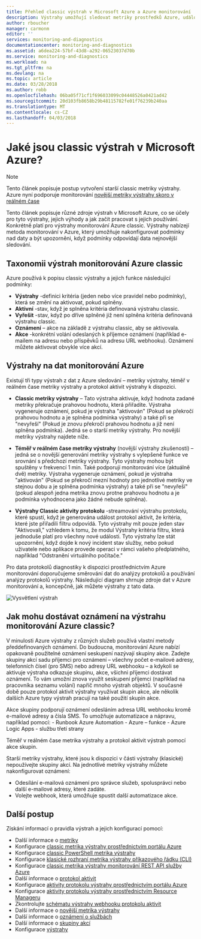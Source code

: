 ```yaml
---
title: Přehled classic výstrah v Microsoft Azure a Azure monitorování | Microsoft Docs
description: Výstrahy umožňují sledovat metriky prostředků Azure, události nebo protokoly a být upozorněni, když je splněna podmínka, které zadáte.
author: rboucher
manager: carmonm
editor: ''
services: monitoring-and-diagnostics
documentationcenter: monitoring-and-diagnostics
ms.assetid: a6dea224-57bf-43d8-a292-06523037d70b
ms.service: monitoring-and-diagnostics
ms.workload: na
ms.tgt_pltfrm: na
ms.devlang: na
ms.topic: article
ms.date: 03/28/2018
ms.author: robb
ms.openlocfilehash: 06ba05f71cf1f696033099c04448526a0421ad42
ms.sourcegitcommit: 20d103fb8658b29b48115782fe01f76239b240aa
ms.translationtype: MT
ms.contentlocale: cs-CZ
ms.lasthandoff: 04/03/2018
---
```

# <a name="what-are-classic-alerts-in-microsoft-azure"></a>Jaké jsou classic výstrah v Microsoft Azure?

> [!NOTE]
> Tento článek popisuje postup vytvoření starší classic metriky výstrahy. Azure nyní podporuje monitorování [novější metriky výstrahy skoro v reálném čase](monitoring-overview-unified-alerts.md)
>

Tento článek popisuje různé zdroje výstrah v Microsoft Azure, co se účely pro tyto výstrahy, jejich výhody a jak začít pracovat s jejich používání. Konkrétně platí pro výstrahy monitorování Azure classic. Výstrahy nabízejí metoda monitorování v Azure, který umožňuje nakonfigurovat podmínky nad daty a být upozorněni, když podmínky odpovídají data nejnovější sledování.


## <a name="taxonomy-of-azure-monitor-classic-alerts"></a>Taxonomii výstrah monitorování Azure classic
Azure používá k popisu classic výstrahy a jejich funkce následující podmínky:
* **Výstrahy** -definici kritéria (jeden nebo více pravidel nebo podmínky), která se změní na aktivovat, pokud splněny.
* **Aktivní** -stav, když je splněna kritéria definovaná výstrahu classic.
* **Vyřešit** -stav, když po dříve splněné již není splněna kritéria definovaná výstrahu classic.
* **Oznámení** – akce na základě z výstrahu classic, aby se aktivovala.
* **Akce** -konkrétní volání odeslaných k příjemce oznámení (například e-mailem na adresu nebo příspěvků na adresu URL webhooku). Oznámení můžete aktivovat obvykle více akcí.


## <a name="alerts-on-azure-monitor-data"></a>Výstrahy na dat monitorování Azure
Existují tři typy výstrah z dat z Azure sledování – metriky výstrahy, téměř v reálném čase metriky výstrahy a protokol aktivit výstrahy k dispozici.

* **Classic metriky výstrahy** – Tato výstraha aktivuje, když hodnota zadané metriky překračuje prahovou hodnotu, která přiřadíte. Výstraha vygeneruje oznámení, pokud je výstraha "aktivován" (Pokud se překročí prahovou hodnotu a je splněna podmínka výstrahy) a také při se "nevyřeší" (Pokud je znovu překročí prahovou hodnotu a již není splněna podmínka). Jedná se o starší metriky výstrahy. Pro novější metriky výstrahy najdete níže.

* **Téměř v reálném čase metriky výstrahy** (novější výstrahy zkušenosti) – jedná se o novější generování metriky výstrahy s vylepšené funkce ve srovnání s předchozí metriky výstrahy. Tyto výstrahy mohou být spuštěny v frekvencí 1 min. Také podporují monitorování více (aktuálně dvě) metriky.  Výstraha vygeneruje oznámení, pokud je výstraha "aktivován" (Pokud se překročí mezní hodnoty pro jednotlivé metriky ve stejnou dobu a je splněna podmínka výstrahy) a také při se "nevyřeší" (pokud alespoň jedna metrika znovu protne prahovou hodnotu a je podmínka vyhodnocena jako žádné nebude splněna).

* **Výstrahy Classic aktivity protokolu** -streamování výstrahu protokolu, které spustí, když je generována událost protokol aktivit, že kritéria, které jste přiřadili filtru odpovídá. Tyto výstrahy mít pouze jeden stav "Aktivovali," vzhledem k tomu, že modul Výstrahy kritéria filtru, která jednoduše platí pro všechny nové události. Tyto výstrahy lze stát upozornění, když dojde k nový incident stav služby, nebo pokud uživatele nebo aplikace provede operaci v rámci vašeho předplatného, například "Odstranění virtuálního počítače."

Pro data protokolů diagnostiky k dispozici prostřednictvím Azure monitorování doporučujeme směrování dat do analýzy protokolů a používání analýzy protokolů výstrahy. Následující diagram shrnuje zdroje dat v Azure monitorování a, koncepčně, jak můžete výstrahy z tato data.

![Vysvětlení výstrah](./media/monitoring-overview-alerts/Alerts_Overview_Resource_v4.png)

## <a name="how-do-i-receive-a-notification-on-an-azure-monitor-classic-alert"></a>Jak mohu dostávat oznámení na výstrahu monitorování Azure classic?
V minulosti Azure výstrahy z různých služeb používá vlastní metody předdefinovaných oznámení. Do budoucna, monitorování Azure nabízí opakovaně použitelné oznámení seskupení nazývají skupiny akce. Zadejte skupiny akcí sadu příjemci pro oznámení – všechny počet e-mailové adresy, telefonních čísel (pro SMS) nebo adresy URL webhooku – a kdykoli se aktivuje výstraha odkazuje skupinu, akce, všichni příjemci dostávat oznámení. To vám umožní znova využít seskupení příjemci (například na pracovníka seznamu volání) napříč mnoho výstrah objektů. V současné době pouze protokol aktivit výstrahy využívat skupin akce, ale několik dalších Azure typy výstrah pracují na také použití skupin akce.

Akce skupiny podporují oznámení odesláním adresa URL webhooku kromě e-mailové adresy a čísla SMS. To umožňuje automatizace a nápravu, například pomocí:
    - Runbook Azure Automation
    - Azure – funkce
    - Azure Logic Apps
    - službu třetí strany

Téměř v reálném čase metrika výstrahy a protokol aktivit výstrah pomocí akce skupin.

Starší metriky výstrahy, které jsou k dispozici v části výstrahy (klasické) nepoužívejte skupiny akcí. Na jednotlivé metriky výstrahy můžete nakonfigurovat oznámení:
* Odesílání e-mailová oznámení pro správce služeb, spolusprávci nebo další e-mailové adresy, které zadáte.
* Volejte webhook, která umožňuje spustit další automatizace akce.

## <a name="next-steps"></a>Další postup
Získání informací o pravidla výstrah a jejich konfigurací pomocí:

* Další informace o [metriky](monitoring-overview-metrics.md)
* Konfigurace [classic metrika výstrahy prostřednictvím portálu Azure](insights-alerts-portal.md)
* Konfigurace [classic PowerShell metrika výstrahy](insights-alerts-powershell.md)
* Konfigurace [klasické rozhraní metrika výstrahy příkazového řádku (CLI)](insights-alerts-command-line-interface.md)
* Konfigurace [classic metrika výstrahy monitorování REST API služby Azure](https://msdn.microsoft.com/library/azure/dn931945.aspx)
* Další informace o [protokol aktivit](monitoring-overview-activity-logs.md)
* Konfigurace [aktivity protokolu výstrahy prostřednictvím portálu Azure](monitoring-activity-log-alerts.md)
* Konfigurace [aktivity protokolu výstrahy prostřednictvím Resource Manageru](monitoring-create-activity-log-alerts-with-resource-manager-template.md)
* Zkontrolujte [schématu výstrahy webhooku protokolu aktivit](monitoring-activity-log-alerts-webhook.md)
* Další informace o [novější metrika výstrahy](monitoring-near-real-time-metric-alerts.md)
* Další informace o [oznámení o službách](monitoring-service-notifications.md)
* Další informace o [skupiny akcí](monitoring-action-groups.md)
* Konfigurace [výstrahy](monitor-alerts-unified-usage.md)
